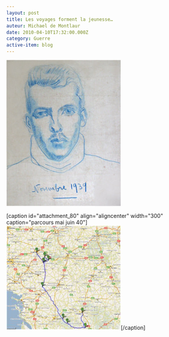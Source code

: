 ```yaml
---
layout: post
title: Les voyages forment la jeunesse…
auteur: Michael de Montlaur
date: 2010-04-10T17:32:00.000Z
category: Guerre
active-item: blog
---
```

<a href="/photos/wordpress/GdM11_39.jpg"><img class="aligncenter size-full wp-image-77" title="GdM11_39" src="/photos/wordpress/GdM11_39.jpg" alt="" width="300" height="383" /></a>

[caption id="attachment_80" align="aligncenter" width="300" caption="parcours mai juin 40"]<a href="/photos/wordpress/parcours-mai-juin-401.jpg"><img class="size-medium wp-image-80" title="parcours mai juin 40" src="/photos/wordpress/parcours-mai-juin-401-300x273.jpg" alt="" width="300" height="273" /></a>[/caption]
